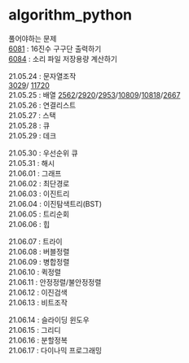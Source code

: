 # algorithm_python
풀어야하는 문제     
[6081](https://www.codeup.kr/problem.php?id=6081) : 16진수 구구단 출력하기  
[6084](https://www.codeup.kr/problem.php?id=6084) : 소리 파일 저장용량 계산하기      


21.05.24 : 문자열조작     
[3029](https://www.acmicpc.net/problem/3029)/ [11720](https://www.acmicpc.net/problem/11720)     
21.05.25 : 배열
[2562](https://www.acmicpc.net/problem/2562)/[2920](https://www.acmicpc.net/problem/2920)/[2953](https://www.acmicpc.net/problem/2953)/[10809](https://www.acmicpc.net/problem/10809)/[10818](https://www.acmicpc.net/problem/10818)/[2667](https://www.acmicpc.net/problem/2667)              
21.05.26 : 연결리스트                    
21.05.27 : 스택                  
21.05.28 : 큐                
21.05.29 : 데크                   
                              
21.05.30 : 우선순위 큐                 
21.05.31 : 해시                
21.06.01 : 그래프               
21.06.02 : 최단경로              
21.06.03 : 이진트리                  
21.06.04 : 이진탐색트리(BST)                 
21.06.05 : 트리순회                  
21.06.06 : 힙                     
                    
21.06.07 : 트라이                    
21.06.08 : 버블정렬            
21.06.09 : 병합정렬                 
21.06.10 : 퀵정렬                        
21.06.11 : 안정정렬/불안정정렬               
21.06.12 : 이진검색               
21.06.13 : 비트조작                     
                               
21.06.14 : 슬라이딩 윈도우               
21.06.15 : 그리디                      
21.06.16 : 분할정복                 
21.06.17 : 다이나믹 프로그래밍                      
